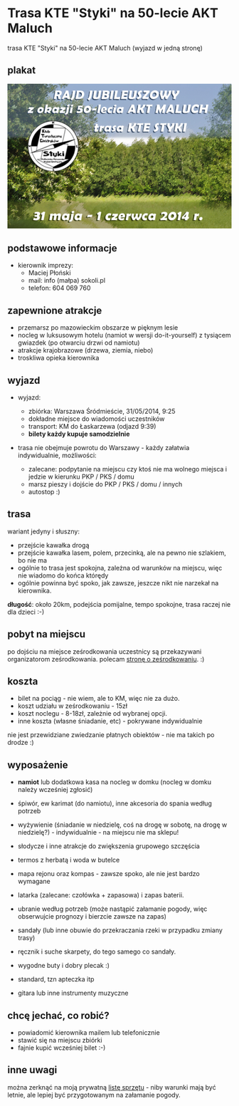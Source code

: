Trasa KTE "Styki" na 50-lecie AKT Maluch
=========================================

trasa KTE "Styki" na 50-lecie AKT Maluch (wyjazd w jedną stronę)

plakat
------

![plakat rajdu](2014-05-31-50-lecie-malucha.jpg)

podstawowe informacje
---------------------

* kierownik imprezy:
	* Maciej Płoński
	* mail: info (małpa) sokoli.pl
	* telefon: 604 069 760

zapewnione atrakcje
-------------------

* przemarsz po mazowieckim obszarze w pięknym lesie
* nocleg w luksusowym hotelu (namiot w wersji do-it-yourself) z tysiącem gwiazdek (po otwarciu drzwi od namiotu)
* atrakcje krajobrazowe (drzewa, ziemia, niebo)
* troskliwa opieka kierownika

wyjazd
------

* wyjazd:
	* zbiórka: Warszawa Śródmieście, 31/05/2014, 9:25
	* dokładne miejsce do wiadomości uczestników
	* transport: KM do Łaskarzewa (odjazd 9:39)
	* **bilety każdy kupuje samodzielnie**

* trasa nie obejmuje powrotu do Warszawy - każdy załatwia indywidualnie, możliwości:
	* zalecane: podpytanie na miejscu czy ktoś nie ma wolnego miejsca i jedzie w kierunku PKP / PKS / domu
	* marsz pieszy i dojście do PKP / PKS / domu / innych
	* autostop :)

trasa
-----

wariant jedyny i słuszny:
* przejście kawałka drogą
* przejście kawałka lasem, polem, przecinką, ale na pewno nie szlakiem, bo nie ma
* ogólnie to trasa jest spokojna, zależna od warunków na miejscu, więc nie wiadomo do końca którędy
* ogólnie powinna być spoko, jak zawsze, jeszcze nikt nie narzekał na kierownika.

**długość**: około 20km, podejścia pomijalne, tempo spokojne, trasa raczej nie dla dzieci :-)

pobyt na miejscu
----------------

po dojściu na miejsce ześrodkowania uczestnicy są przekazywani organizatorom ześrodkowania. polecam [stronę o ześrodkowaniu](http://maluch.elka.pw.edu.pl/index.php?str=imprezy&impr=97). :)

koszta
------

* bilet na pociąg - nie wiem, ale to KM, więc nie za dużo.
* koszt udziału w ześrodkowaniu - 15zł
* koszt noclegu - 8-18zł, zależnie od wybranej opcji.
* inne koszta (własne śniadanie, etc) - pokrywane indywidualnie

nie jest przewidziane zwiedzanie płatnych obiektów - nie ma takich po drodze :)

wyposażenie
-----------

* **namiot** lub dodatkowa kasa na nocleg w domku (nocleg w domku należy wcześniej zgłosić)
* śpiwór, ew karimat (do namiotu), inne akcesoria do spania według potrzeb
* wyżywienie (śniadanie w niedzielę, coś na drogę w sobotę, na drogę w niedzielę?) - indywidualnie - na miejscu nie ma sklepu!
* słodycze i inne atrakcje do zwiększenia grupowego szczęścia
* termos z herbatą i woda w butelce
* mapa rejonu oraz kompas - zawsze spoko, ale nie jest bardzo wymagane
* latarka (zalecane: czołówka + zapasowa) i zapas baterii.
* ubranie według potrzeb (może nastąpić załamanie pogody, więc obserwujcie prognozy i bierzcie zawsze na zapas)
* sandały (lub inne obuwie do przekraczania rzeki w przypadku zmiany trasy)
* ręcznik i suche skarpety, do tego samego co sandały.
* wygodne buty i dobry plecak :)

* standard, tzn apteczka itp
* gitara lub inne instrumenty muzyczne

chcę jechać, co robić?
----------------------

* powiadomić kierownika mailem lub telefonicznie
* stawić się na miejscu zbiórki
* fajnie kupić wcześniej bilet :-)

inne uwagi
----------

można zerknąć na moją prywatną [listę sprzętu](/sprzet) - niby warunki mają być letnie, ale lepiej być przygotowanym na załamanie pogody.

